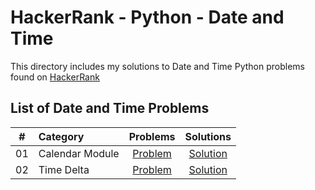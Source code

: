 # HackerRank - Python - Date and Time

This directory includes my solutions to Date and Time Python problems found on [HackerRank](https://www.hackerrank.com/domains/python?badge_type=python&filters%5Bsubdomains%5D%5B%5D=py-date-time)

## List of Date and Time Problems

| # | Category | Problems | Solutions |
| - | :------- | :------: | :-------: |
| 01 | Calendar Module | [Problem](https://www.hackerrank.com/challenges/calendar-module) | [Solution](https://github.com/krailis/hackerrank-solutions/blob/master/Python/Date_and_Time/calendar_module.py) |
| 02 | Time Delta | [Problem](https://www.hackerrank.com/challenges/python-time-delta) | [Solution](https://github.com/krailis/hackerrank-solutions/blob/master/Python/Date_and_Time/time_delta.py) |

